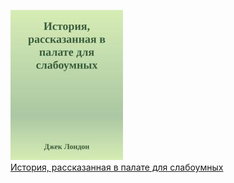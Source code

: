 ![](История,%20рассказанная%20в%20палате%20для%20слабоумных.jpg)  
[История, рассказанная в палате для слабоумных](История,%20рассказанная%20в%20палате%20для%20слабоумных)
